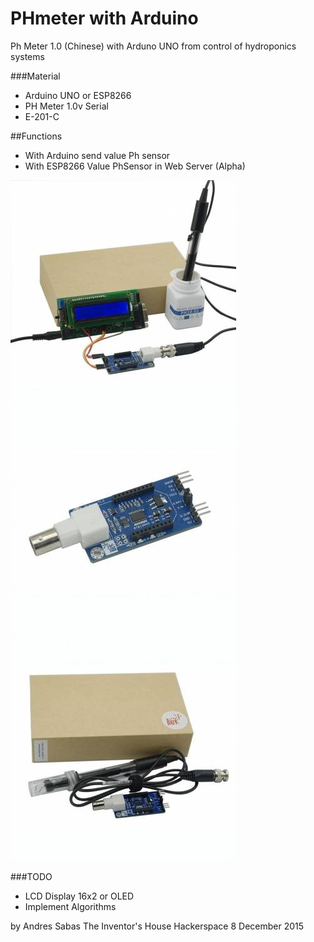 # PHmeter with Arduino

Ph Meter 1.0 (Chinese) with Arduno UNO from control of hydroponics systems

###Material
- Arduino UNO or ESP8266
- PH Meter 1.0v Serial
- E-201-C

##Functions
 - With Arduino send value Ph sensor
 - With ESP8266 Value PhSensor in Web Server (Alpha)

[![PH Meter 1.0v Serial](/Docs/PhMeter1.jpg)](/Docs/PhMeter1.jpg)
[![PH Meter 1.0v Serial](/Docs/PhMeter2.jpg)](/Docs/PhMeter1.jpg)
[![PH Meter 1.0v Serial](/Docs/PhMeter3.jpg)](/Docs/PhMeter1.jpg)

###TODO
  - LCD Display 16x2 or OLED
  - Implement Algorithms


by Andres Sabas
The Inventor's House Hackerspace
8 December 2015

